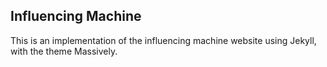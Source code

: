 ## Influencing Machine

This is an implementation of the influencing machine website using Jekyll, with the theme Massively.